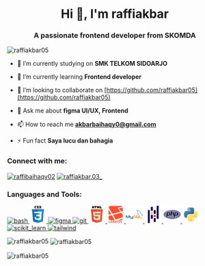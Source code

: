 <h1 align="center">Hi 👋, I'm raffiakbar</h1>
<h3 align="center">A passionate frontend developer from SKOMDA</h3>

<p align="left"> <img src="https://komarev.com/ghpvc/?username=raffiakbar05&label=Profile%20views&color=0e75b6&style=flat" alt="raffiakbar05" /> </p>

- 🔭 I’m currently studying on **SMK TELKOM SIDOARJO**

- 🌱 I’m currently learning **Frontend developer**

- 👯 I’m looking to collaborate on [https://github.com/raffiakbar05](https://github.com/raffiakbar05)

- 💬 Ask me about **figma UI/UX, Frontend**

- 📫 How to reach me **akbarbaihaqy0@gmail.com**

- ⚡ Fun fact **Saya lucu dan bahagia**

<h3 align="left">Connect with me:</h3>
<p align="left">
<a href="https://linkedin.com/in/raffibaihaqy02" target="blank"><img align="center" src="https://raw.githubusercontent.com/rahuldkjain/github-profile-readme-generator/master/src/images/icons/Social/linked-in-alt.svg" alt="raffibaihaqy02" height="30" width="40" /></a>
<a href="https://instagram.com/raffiakbar.03_" target="blank"><img align="center" src="https://raw.githubusercontent.com/rahuldkjain/github-profile-readme-generator/master/src/images/icons/Social/instagram.svg" alt="raffiakbar.03_" height="30" width="40" /></a>
</p>

<h3 align="left">Languages and Tools:</h3>
<p align="left"> <a href="https://www.gnu.org/software/bash/" target="_blank" rel="noreferrer"> <img src="https://www.vectorlogo.zone/logos/gnu_bash/gnu_bash-icon.svg" alt="bash" width="40" height="40"/> </a> <a href="https://www.w3schools.com/css/" target="_blank" rel="noreferrer"> <img src="https://raw.githubusercontent.com/devicons/devicon/master/icons/css3/css3-original-wordmark.svg" alt="css3" width="40" height="40"/> </a> <a href="https://www.figma.com/" target="_blank" rel="noreferrer"> <img src="https://www.vectorlogo.zone/logos/figma/figma-icon.svg" alt="figma" width="40" height="40"/> </a> <a href="https://git-scm.com/" target="_blank" rel="noreferrer"> <img src="https://www.vectorlogo.zone/logos/git-scm/git-scm-icon.svg" alt="git" width="40" height="40"/> </a> <a href="https://www.w3.org/html/" target="_blank" rel="noreferrer"> <img src="https://raw.githubusercontent.com/devicons/devicon/master/icons/html5/html5-original-wordmark.svg" alt="html5" width="40" height="40"/> </a> <a href="https://laravel.com/" target="_blank" rel="noreferrer"> <img src="https://raw.githubusercontent.com/devicons/devicon/master/icons/laravel/laravel-plain-wordmark.svg" alt="laravel" width="40" height="40"/> </a> <a href="https://www.mysql.com/" target="_blank" rel="noreferrer"> <img src="https://raw.githubusercontent.com/devicons/devicon/master/icons/mysql/mysql-original-wordmark.svg" alt="mysql" width="40" height="40"/> </a> <a href="https://pandas.pydata.org/" target="_blank" rel="noreferrer"> <img src="https://raw.githubusercontent.com/devicons/devicon/2ae2a900d2f041da66e950e4d48052658d850630/icons/pandas/pandas-original.svg" alt="pandas" width="40" height="40"/> </a> <a href="https://www.php.net" target="_blank" rel="noreferrer"> <img src="https://raw.githubusercontent.com/devicons/devicon/master/icons/php/php-original.svg" alt="php" width="40" height="40"/> </a> <a href="https://www.python.org" target="_blank" rel="noreferrer"> <img src="https://raw.githubusercontent.com/devicons/devicon/master/icons/python/python-original.svg" alt="python" width="40" height="40"/> </a> <a href="https://scikit-learn.org/" target="_blank" rel="noreferrer"> <img src="https://upload.wikimedia.org/wikipedia/commons/0/05/Scikit_learn_logo_small.svg" alt="scikit_learn" width="40" height="40"/> </a> <a href="https://tailwindcss.com/" target="_blank" rel="noreferrer"> <img src="https://www.vectorlogo.zone/logos/tailwindcss/tailwindcss-icon.svg" alt="tailwind" width="40" height="40"/> </a> </p>

<p><img align="left" src="https://github-readme-stats.vercel.app/api/top-langs?username=raffiakbar05&show_icons=true&locale=en&layout=compact" alt="raffiakbar05" /></p>

<p>&nbsp;<img align="center" src="https://github-readme-stats.vercel.app/api?username=raffiakbar05&show_icons=true&locale=en" alt="raffiakbar05" /></p>

<p><img align="center" src="https://github-readme-streak-stats.herokuapp.com/?user=raffiakbar05&" alt="raffiakbar05" /></p>
